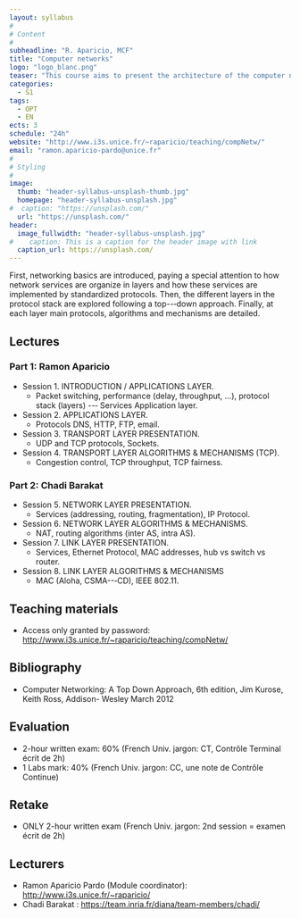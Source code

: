 ```yaml
---
layout: syllabus
#
# Content
#
subheadline: "R. Aparicio, MCF"
title: "Computer networks"
logo: "logo_blanc.png"
teaser: "This course aims to present the architecture of the computer networks from a protocol perspective."
categories:
  - S1
tags:
  - OPT
  - EN
ects: 3
schedule: "24h"
website: "http://www.i3s.unice.fr/~raparicio/teaching/compNetw/"
email: "ramon.aparicio-pardo@unice.fr"
#
# Styling
#
image:
  thumb: "header-syllabus-unsplash-thumb.jpg"
  homepage: "header-syllabus-unsplash.jpg"
#  caption: "https://unsplash.com/"
  url: "https://unsplash.com/"
header:
  image_fullwidth: "header-syllabus-unsplash.jpg"
#    caption: This is a caption for the header image with link
  caption_url: https://unsplash.com/  
---
```


First, networking basics are introduced, paying a special attention to how network services are organize in layers and how these services are implemented by standardized protocols. 
Then, the different layers in the protocol stack are explored following a top--‐down approach. Finally, at each layer main protocols, algorithms and mechanisms are detailed. 

## Lectures ##
### Part 1: Ramon Aparicio
 - Session 1. INTRODUCTION / APPLICATIONS LAYER.
     - Packet switching, performance (delay, throughput, ...), protocol stack (layers) --‐ Services Application layer. 
 - Session 2. APPLICATIONS LAYER.
     - Protocols DNS, HTTP, FTP, email.
 - Session 3. TRANSPORT LAYER PRESENTATION.
     - UDP and TCP protocols, Sockets.
 - Session 4. TRANSPORT LAYER ALGORITHMS & MECHANISMS (TCP).
     - Congestion control, TCP throughput, TCP fairness.
### Part 2: Chadi Barakat    
 - Session 5. NETWORK LAYER PRESENTATION.
     - Services (addressing, routing, fragmentation), IP Protocol.
 - Session 6. NETWORK LAYER ALGORITHMS & MECHANISMS.
     - NAT, routing algorithms (inter AS, intra AS).
 - Session 7. LINK LAYER PRESENTATION.
     - Services, Ethernet Protocol, MAC addresses, hub vs switch vs router.
 - Session 8. LINK LAYER ALGORITHMS & MECHANISMS
     - MAC (Aloha, CSMA--‐CD), IEEE 802.11.
     
## Teaching materials ##      

- Access only granted by password: http://www.i3s.unice.fr/~raparicio/teaching/compNetw/

## Bibliography ##

- Computer Networking: A Top Down Approach, 6th edition, Jim Kurose, Keith Ross, Addison- Wesley March 2012

## Evaluation ##

- 2-hour written exam: 60% (French Univ. jargon: CT, Contrôle Terminal écrit de 2h)
- 1 Labs mark: 40% (French Univ. jargon: CC, une note de Contrôle Continue)

## Retake ##

- ONLY 2-hour written exam (French Univ. jargon: 2nd session = examen écrit de 2h)

## Lecturers ## 

- Ramon Aparicio Pardo (Module coordinator): http://www.i3s.unice.fr/~raparicio/ 
- Chadi Barakat : https://team.inria.fr/diana/team-members/chadi/
